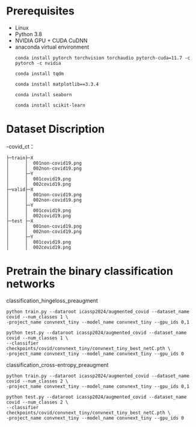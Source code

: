 # Prerequisites
- Linux
- Python 3.8
- NVIDIA GPU + CUDA CuDNN
- anaconda virtual environment
  ```
  conda install pytorch torchvision torchaudio pytorch-cuda=11.7 -c pytorch -c nvidia  
  
  conda install tqdm  
  
  conda install matplotlib==3.3.4  
  
  conda install seaborn  
  
  conda install scikit-learn  
  ```
# Dataset Discription
-covid_ct：
```
├─train├─X
│      │  001non-covid19.png
│      │  002non-covid19.png
│      ├─Y
│      │  001covid19.png
│      │  002covid19.png
├─valid├─X
│      │  001non-covid19.png
│      │  002non-covid19.png
│      ├─Y
│      │  001covid19.png
│      │  002covid19.png
├─test ├─X
│      │  001non-covid19.png
│      │  002non-covid19.png
│      ├─Y
│      │  001covid19.png
│      │  002covid19.png
```
# Pretrain the binary classification networks
classification_hingeloss_preaugment
  ```
python train.py --dataroot icassp2024/augmented_covid --dataset_name covid --num_classes 1 \
-project_name convnext_tiny --model_name convnext_tiny --gpu_ids 0,1

python test.py --dataroot icassp2024/augmented_covid --dataset_name covid --num_classes 1 \
--classifier checkpoints/covid/convnext_tiny/convnext_tiny_best_netC.pth \
-project_name convnext_tiny --model_name convnext_tiny --gpu_ids 0
  ```

classification_cross-entropy_preaugment
  ```
python train.py --dataroot icassp2024/augmented_covid --dataset_name covid --num_classes 2 \
-project_name convnext_tiny --model_name convnext_tiny --gpu_ids 0,1

python test.py --dataroot icassp2024/augmented_covid --dataset_name covid --num_classes 2 \
--classifier checkpoints/covid/convnext_tiny/convnext_tiny_best_netC.pth \
-project_name convnext_tiny --model_name convnext_tiny --gpu_ids 0
  ```

